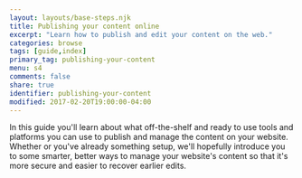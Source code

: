 ```yaml
---
layout: layouts/base-steps.njk
title: Publishing your content online
excerpt: "Learn how to publish and edit your content on the web."
categories: browse
tags: [guide,index]
primary_tag: publishing-your-content
menu: s4
comments: false
share: true
identifier: publishing-your-content
modified: 2017-02-20T19:00:00-04:00
---
```


In this guide you'll learn about what off-the-shelf and ready to use tools and platforms you can use to publish and manage the content on your website. Whether or you've already something setup, we'll hopefully introduce you to some smarter, better ways to manage your website's content so that it's more secure and easier to recover earlier edits.
